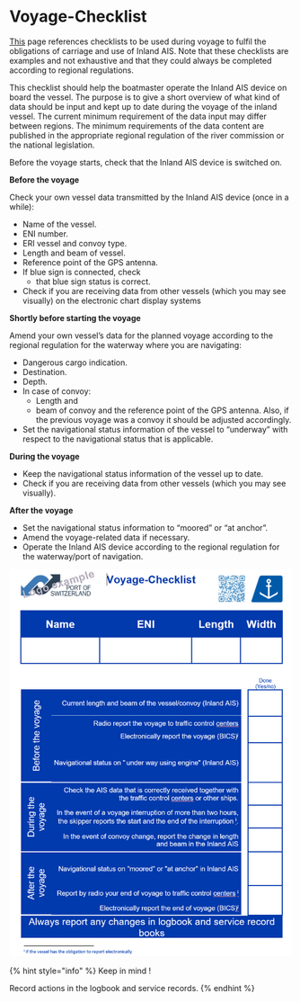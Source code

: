 # Voyage-Checklist

[This](https://firebasestorage.googleapis.com/v0/b/gitbook-28427.appspot.com/o/assets%2F-LzkduvER3ZWneEYq38_%2F-MFd8t_jcer6hpFXDfTm%2F-MFdAWpSlYUGcplX5Ec_%2Fchecklist.pdf?alt=media&token=bc218ea3-10d4-4131-b799-707cca9b717b) page references checklists to be used during voyage to fulfil the obligations of carriage and use of Inland AIS. Note that these checklists are examples and not exhaustive and that they could always be completed according to regional regulations.

This checklist should help the boatmaster operate the Inland AIS device on board the vessel. The purpose is to give a short overview of what kind of data should be input and kept up to date during the voyage of the inland vessel. The current minimum requirement of the data input may differ between regions. The minimum requirements of the data content are published in the appropriate regional regulation of the river commission or the national legislation.

Before the voyage starts, check that the Inland AIS device is switched on.

**Before the voyage**

Check your own vessel data transmitted by the Inland AIS device \(once in a while\):

* Name of the vessel.
* ENI number.
* ERI vessel and convoy type.
* Length and beam of vessel.
* Reference point of the GPS antenna.
* If blue sign is connected, check
  * that blue sign status is correct.
* Check if you are receiving data from other vessels \(which you may see visually\) on the electronic chart display systems

**Shortly before starting the voyage**

Amend your own vessel’s data for the planned voyage according to the regional regulation for the waterway where you are navigating:

* Dangerous cargo indication.
* Destination.
* Depth.
* In case of convoy:
  * Length and
  * beam of convoy and the reference point of the GPS antenna. Also, if the previous voyage was a convoy it should be adjusted accordingly.
* Set the navigational status information of the vessel to “underway” with respect to the navigational status that is applicable.

**During the voyage**

* Keep the navigational status information of the vessel up to date.
* Check if you are receiving data from other vessels \(which you may see visually\).

**After the voyage**

* Set the navigational status information to “moored” or “at anchor”.
* Amend the voyage-related data if necessary.
* Operate the Inland AIS device according to the regional regulation for the waterway/port of navigation.

![](.gitbook/assets/4%20%281%29.png)

{% hint style="info" %}
Keep in mind !

Record actions in the logbook and service records.
{% endhint %}

